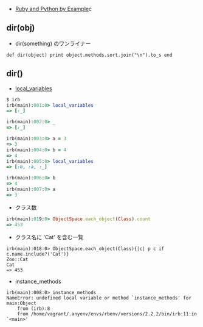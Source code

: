 - [Ruby and Python by Example](http://grschafer.com/guides/2013/08/20/ruby-and-python-by-example/)c


## dir(obj)

- dir(something) のワンライナー

~~~
def dir(object) print object.methods.sort.join("\n").to_s end
~~~

## dir()

- [local_variables](http://ruby-doc.org/core-2.2.0/Kernel.html#method-i-local_variables)

~~~ruby
$ irb
irb(main):001:0> local_variables
=> [:_]

irb(main):002:0> _
=> [:_]

irb(main):003:0> a = 3
=> 3
irb(main):004:0> b = 4
=> 4
irb(main):005:0> local_variables
=> [:b, :a, :_]

irb(main):006:0> b
=> 4
irb(main):007:0> a
=> 3

~~~

- クラス数

~~~ruby
irb(main):019:0> ObjectSpace.each_object(Class).count
=> 453
~~~

- クラス名に 'Cat' を含む一覧

~~~
irb(main):018:0> ObjectSpace.each_object(Class){|c| p c if c.name.include?('Cat')}
Zoo::Cat
Cat
=> 453
~~~

- instance_methods

~~~
irb(main):008:0> instance_methods
NameError: undefined local variable or method `instance_methods' for main:Object
	from (irb):8
	from /home/vagrant/.anyenv/envs/rbenv/versions/2.2.2/bin/irb:11:in `<main>'
~~~